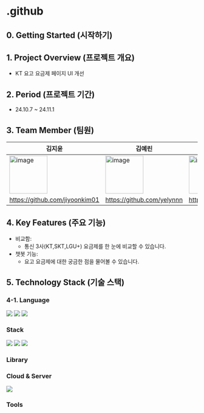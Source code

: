 # .github

## 0. Getting Started (시작하기)


## 1. Project Overview (프로젝트 개요)
- KT 요고 요금제 페이지 UI 개선

## 2. Period (프로젝트 기간)
- 24.10.7 ~ 24.11.1

## 3. Team Member (팀원)
|김지윤|김예린|윤혜원|
|------|---|---|
|<img width="100" alt="image" src="https://github.com/user-attachments/assets/43d7ce40-ecca-4533-bdb0-8fe4564603ec">|<img width="100" alt="image" src="https://github.com/user-attachments/assets/e1df50d1-f9d7-4c6c-9bb4-8dbdded63978">|<img width="100" alt="image" src="https://github.com/user-attachments/assets/fee57b9a-ec9e-41a9-a82b-f56a841827ed">|
|https://github.com/jiyoonkim01|https://github.com/yelynnn|https://github.com/iey704|


## 4. Key Features (주요 기능)
- 비교함: 
  - 통신 3사(KT,SKT,LGU+) 요금제를 한 눈에 비교할 수 있습니다.
- 챗봇 기능:
  - 요고 요금제에 대한 궁금한 점을 물어볼 수 있습니다.


## 5. Technology Stack (기술 스택)
### 4-1. Language
<img src="https://img.shields.io/badge/html5-E34F26?style=for-the-badge&logo=html5&logoColor=white">
<img src="https://img.shields.io/badge/css-1572B6?style=for-the-badge&logo=css3&logoColor=white">
<img src="https://img.shields.io/badge/javascript-F7DF1E?style=for-the-badge&logo=javascript&logoColor=black">

### Stack
<img src="https://img.shields.io/badge/Next.js-000000?style=for-the-badge&logo=Next.js&logoColor=white">
<img src="https://img.shields.io/badge/react-61DAFB?style=for-the-badge&logo=react&logoColor=black">
<img src="https://img.shields.io/badge/node.js-339933?style=for-the-badge&logo=Node.js&logoColor=white">

### Library

### Cloud & Server
<img src="https://img.shields.io/badge/vercel-#000000?style=for-the-badge&logo=vercel&logoColor=black">

### Tools



